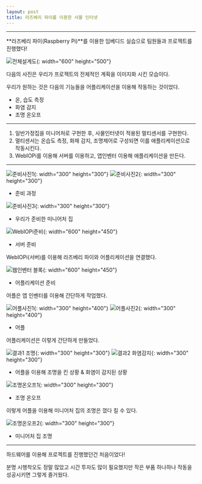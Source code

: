 ```yaml
---
layout: post
title: 라즈베리 파이를 이용한 사물 인터넷
---
```

---

**라즈베리 파이(Raspberry Pi)**를 이용한 임베디드 실습으로 팀원들과 프로젝트를 진행했다!

![전체설계도](/images/pi_1.png){: width="600" height="500"}

다음의 사진은 우리가 프로젝트의 전체적인 계획을 이미지화 시킨 모습이다.


우리가 원하는 것은 다음의 기능들을 어플리케이션을 이용해 작동하는 것이었다.
- 온, 습도 측정
- 화염 감지
- 조명 온오프


---
1. 일반가정집을 미니어처로 구현한 후, 사물인터넷이 적용된 멀티센서를 구현한다.
2. 멀티센서는 온습도 측정, 화재 감지, 조명제어로 구성되면 이를 애플리케이션으로 작동시킨다.
3. WebIOPi를 이용해 서버를 이용하고, 앱인벤터 이용해 애플리케이션을 만든다.
---



![준비사진1](/images/pi_2.jpg){: width="300" height="300"}
![준비사진2](/images/pi_3.jpg){: width="300" height="300"}

- 준비 과정

![준비사진3](/images/pi_4.jpg){: width="300" height="300"}
- 우리가 준비한 미니어처 집

![WebIOPi준비](/images/pi_5.png){: width="600" height="450"}
- 서버 준비

WebIOPi(서버)를 이용해 라즈베리 파이와 어플리케이션을 연결했다.

![웹인벤터 블록](/images/pi_6.png){: width="600" height="450"}
- 어플리케이션 준비

어플은 앱 인벤터를 이용해 간단하게 작업했다.

![어플사진1](/images/pi_7.png){: width="300" height="400"}
![어플사진2](/images/pi_8.png){: width="300" height="400"}
- 어플
 
어플리케이션은 이렇게 간단하게 만들었다.

![결과1 조명](/images/pi_9.jpg){: width="300" height="300"}
![결과2 화염감지](/images/pi_10.jpg){: width="300" height="300"}
- 어플을 이용해 조명을 킨 상황 & 화염이 감지된 상황

![조명온오프1](/images/run.gif){: width="300" height="300"}
- 조명 온오프

이렇게 어플을 이용해 미니어처 집의 조명은 껐다 킬 수 있다.

![조명온오프2](/images/turnonoff.gif){: width="300" height="300"}
- 미니어처 집 조명 

---

하드웨어를 이용해 프로젝트를 진행했던건 처음이었다!

분명 시행착오도 정말 많았고 시간 투자도 많이 필요했지만 작은 부품 하나하나 작동을 성공시키면 그렇게 즐거웠다.
